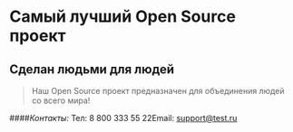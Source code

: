 # Самый лучший Open Source проект

## Сделан людьми для людей

> Наш Open Source проект предназначен для объединения людей со всего мира!

####_Контакты:_
Тел: 8 800 333 55 22Email: support@test.ru
